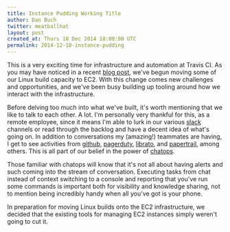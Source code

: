 ```yaml
---
title: Instance Pudding Working Title
author: Dan Buch
twitter: meatballhat
layout: post
created_at: Thurs 18 Dec 2014 18:00:00 UTC
permalink: 2014-12-18-instance-pudding
---
```


<!--
* chatops at Travis in general
* legacy infrastructure and scaling difficulties
* moving capacity to EC2
* initial scripts for managing EC2 capacity
* introducing pudding
  * initial goals
  * basic features
  * open sourcing the things
  * heroku button
  * what we're adding/removing in the future
-->

This is a very exciting time for infrastructure and automation at Travis CI. As you may have noticed in a recent [blog
post](2014-12-17-faster-builds-with-container-based-infrastructure), we've begun moving some of our Linux build capacity
to EC2.  With this change comes new challenges and opportunities, and we've been busy building up tooling around how we
interact with the infrastructure.

Before delving too much into what we've built, it's worth mentioning that we like to talk to each other.  A lot.  I'm
personally very thankful for this, as a remote employee, since it means I'm able to lurk in our various [slack]()
channels or read through the backlog and have a decent idea of what's going on.  In addition to conversations my
(amazing!) teammates are having, I get to see activities from [github](), [pagerduty](), [librato](), and
[papertrail](), among others.  This is all part of our belief in the power of [chatops]().

Those familiar with chatops will know that it's not all about having alerts and such coming into the stream of
conversation.  Executing tasks from chat instead of context switching to a console and reporting that you've run some
commands is important both for visibility and knowledge sharing, not to mention being incredibly handy when all you've
got is your phone.

In preparation for moving Linux builds onto the EC2 infrastructure, we decided that the existing tools for managing EC2
instances simply weren't going to cut it.
